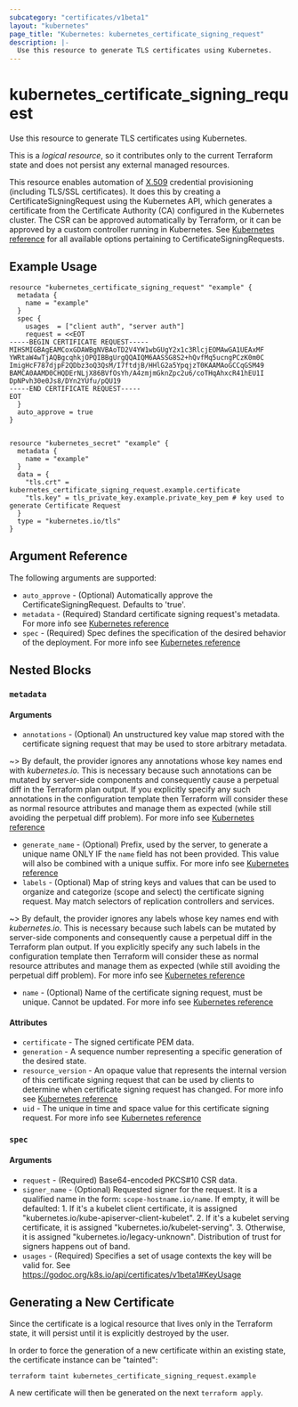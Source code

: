 ```yaml
---
subcategory: "certificates/v1beta1"
layout: "kubernetes"
page_title: "Kubernetes: kubernetes_certificate_signing_request"
description: |-
  Use this resource to generate TLS certificates using Kubernetes.
---
```


# kubernetes_certificate_signing_request

Use this resource to generate TLS certificates using Kubernetes.

This is a *logical resource*, so it contributes only to the current Terraform state and does not persist any external managed resources.

This resource enables automation of [X.509](https://www.itu.int/rec/T-REC-X.509) credential provisioning (including TLS/SSL certificates). It does this by creating a CertificateSigningRequest using the Kubernetes API, which generates a certificate from the Certificate Authority (CA) configured in the Kubernetes cluster. The CSR can be approved automatically by Terraform, or it can be approved by a custom controller running in Kubernetes. See [Kubernetes reference](https://kubernetes.io/docs/reference/access-authn-authz/certificate-signing-requests/) for all available options pertaining to CertificateSigningRequests.

## Example Usage

```hcl
resource "kubernetes_certificate_signing_request" "example" {
  metadata {
    name = "example"
  }
  spec {
    usages  = ["client auth", "server auth"]
    request = <<EOT
-----BEGIN CERTIFICATE REQUEST-----
MIHSMIGBAgEAMCoxGDAWBgNVBAoTD2V4YW1wbGUgY2x1c3RlcjEOMAwGA1UEAxMF
YWRtaW4wTjAQBgcqhkjOPQIBBgUrgQQAIQM6AASSG8S2+hQvfMq5ucngPCzK0m0C
ImigHcF787djpF2QDbz3oQ3QsM/I7ftdjB/HHlG2a5YpqjzT0KAAMAoGCCqGSM49
BAMCA0AAMD0CHQDErNLjX86BVfOsYh/A4zmjmGknZpc2u6/coTHqAhxcR41hEU1I
DpNPvh30e0Js8/DYn2YUfu/pQU19
-----END CERTIFICATE REQUEST-----
EOT
  }
  auto_approve = true
}


resource "kubernetes_secret" "example" {
  metadata {
    name = "example"
  }
  data = {
    "tls.crt" = kubernetes_certificate_signing_request.example.certificate
    "tls.key" = tls_private_key.example.private_key_pem # key used to generate Certificate Request
  }
  type = "kubernetes.io/tls"
}
```

## Argument Reference

The following arguments are supported:

* `auto_approve` - (Optional) Automatically approve the CertificateSigningRequest. Defaults to 'true'.
* `metadata` - (Required) Standard certificate signing request's metadata. For more info see [Kubernetes reference](https://github.com/kubernetes/community/blob/master/contributors/devel/sig-architecture/api-conventions.md#metadata)
* `spec` - (Required) Spec defines the specification of the desired behavior of the deployment. For more info see [Kubernetes reference](https://github.com/kubernetes/community/blob/master/contributors/devel/sig-architecture/api-conventions.md#spec-and-status)

## Nested Blocks

### `metadata`

#### Arguments

* `annotations` - (Optional) An unstructured key value map stored with the certificate signing request that may be used to store arbitrary metadata.

~> By default, the provider ignores any annotations whose key names end with *kubernetes.io*. This is necessary because such annotations can be mutated by server-side components and consequently cause a perpetual diff in the Terraform plan output. If you explicitly specify any such annotations in the configuration template then Terraform will consider these as normal resource attributes and manage them as expected (while still avoiding the perpetual diff problem). For more info see [Kubernetes reference](http://kubernetes.io/docs/user-guide/annotations)

* `generate_name` - (Optional) Prefix, used by the server, to generate a unique name ONLY IF the `name` field has not been provided. This value will also be combined with a unique suffix. For more info see [Kubernetes reference](https://github.com/kubernetes/community/blob/master/contributors/devel/sig-architecture/api-conventions.md#idempotency)
* `labels` - (Optional) Map of string keys and values that can be used to organize and categorize (scope and select) the certificate signing request. May match selectors of replication controllers and services.

~> By default, the provider ignores any labels whose key names end with *kubernetes.io*. This is necessary because such labels can be mutated by server-side components and consequently cause a perpetual diff in the Terraform plan output. If you explicitly specify any such labels in the configuration template then Terraform will consider these as normal resource attributes and manage them as expected (while still avoiding the perpetual diff problem). For more info see [Kubernetes reference](http://kubernetes.io/docs/user-guide/labels)

* `name` - (Optional) Name of the certificate signing request, must be unique. Cannot be updated. For more info see [Kubernetes reference](http://kubernetes.io/docs/user-guide/identifiers#names)

#### Attributes

* `certificate` - The signed certificate PEM data.
* `generation` - A sequence number representing a specific generation of the desired state.
* `resource_version` - An opaque value that represents the internal version of this certificate signing request that can be used by clients to determine when certificate signing request has changed. For more info see [Kubernetes reference](https://github.com/kubernetes/community/blob/master/contributors/devel/sig-architecture/api-conventions.md#concurrency-control-and-consistency)
* `uid` - The unique in time and space value for this certificate signing request. For more info see [Kubernetes reference](http://kubernetes.io/docs/user-guide/identifiers#uids)

### `spec`

#### Arguments

* `request` - (Required) Base64-encoded PKCS#10 CSR data.
* `signer_name` - (Optional) Requested signer for the request. It is a qualified name in the form: `scope-hostname.io/name`. If empty, it will be defaulted: 1. If it's a kubelet client certificate, it is assigned "kubernetes.io/kube-apiserver-client-kubelet". 2. If it's a kubelet serving certificate, it is assigned "kubernetes.io/kubelet-serving". 3. Otherwise, it is assigned "kubernetes.io/legacy-unknown". Distribution of trust for signers happens out of band.
* `usages` - (Required) Specifies a set of usage contexts the key will be valid for. See https://godoc.org/k8s.io/api/certificates/v1beta1#KeyUsage

## Generating a New Certificate

Since the certificate is a logical resource that lives only in the Terraform state,
it will persist until it is explicitly destroyed by the user.

In order to force the generation of a new certificate within an existing state, the
certificate instance can be "tainted":

```
terraform taint kubernetes_certificate_signing_request.example
```

A new certificate will then be generated on the next ``terraform apply``.
